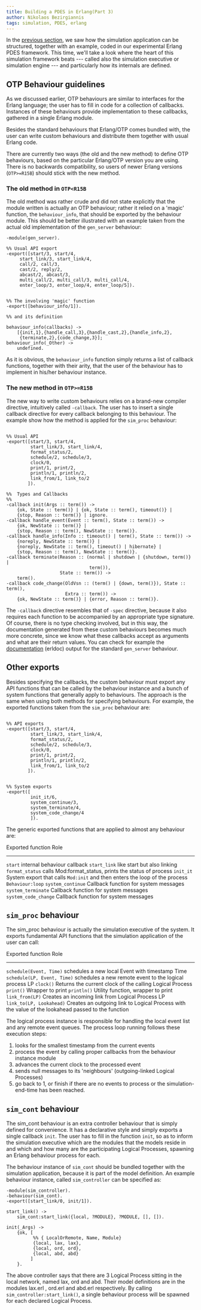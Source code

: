 ```yaml
---
title: Building a PDES in Erlang(Part 3)
author: Nikolaos Bezirgiannis
tags: simulation, PDES, erlang
---
```


In the [previous section](/posts/2013-03-06-building-a-pdes-in-erlang-part2.html), we saw
how the simulation application can be structured, together with an example, 
coded in our experimental Erlang PDES framework.
This time, we'll take a look where the heart of this simulation framework beats --- called
also the simulation executive or simulation engine --- and particularly how its internals are defined.


## OTP Behaviour guidelines

As we discussed earlier, OTP behaviours are similar to interfaces for the Erlang language; the user 
has to fill in code for a collection of callbacks.
Instances of these behaviours provide implementation to these callbacks, gathered in a single Erlang module.

Besides the standard behaviours that Erlang/OTP comes bundled with, the user can write 
custom behaviours and distribute them together with usual Erlang code.

There are currently two ways (the old and the new method) to define OTP behaviours, based on the 
particular Erlang/OTP version you are using. There is no backwards compatibility, so users
of newer Erlang versions (`OTP>=R15B`) should stick with the new method.


### The old method in `OTP<R15B`

The old method was rather crude and did not state explicitly that the module written is actually an OTP behaviour;
rather it relied on a 'magic' function, the `behaviour_info`, that should be exported by the behaviour module. This should be better illustrated with an example
taken from the actual old implementation of the `gen_server` behaviour:

~~~ {.erlang}
-module(gen_server).

%% Usual API export
-export([start/3, start/4,
	 start_link/3, start_link/4,
	 call/2, call/3,
	 cast/2, reply/2,
	 abcast/2, abcast/3,
	 multi_call/2, multi_call/3, multi_call/4,
	 enter_loop/3, enter_loop/4, enter_loop/5]).


%% The involving 'magic' function 
-export([behaviour_info/1]).

%% and its definition

behaviour_info(callbacks) ->
    [{init,1},{handle_call,3},{handle_cast,2},{handle_info,2},
     {terminate,2},{code_change,3}];
behaviour_info(_Other) ->
    undefined.
~~~

As it is obvious, the `behaviour_info` function simply returns a list of callback functions, together with their arity,
that the user of the behaviour has to implement in his/her behaviour instance.

### The new method in `OTP>=R15B`

The new way to write custom behaviours relies on a brand-new compiler directive, intuitively called  `-callback`. The user has to insert a single callback directive for every callback belonging to this behaviour.
The example show how the method is applied for the `sim_proc` behaviour:

~~~ {.erlang}

%% Usual API
-export([start/3, start/4,
         start_link/3, start_link/4,
         format_status/2,
         schedule/2, schedule/3, 
         clock/0,
         print/1, print/2, 
         println/1, println/2,
         link_from/1, link_to/2
        ]).

%%  Types and Callbacks
%% 
-callback init(Args :: term()) ->
    {ok, State :: term()} | {ok, State :: term(), timeout()} |
    {stop, Reason :: term()} | ignore.
-callback handle_event(Event :: term(), State :: term()) ->
    {ok, NewState :: term()} |
    {stop, Reason :: term(), NewState :: term()}.
-callback handle_info(Info :: timeout() | term(), State :: term()) ->
    {noreply, NewState :: term()} |
    {noreply, NewState :: term(), timeout() | hibernate} |
    {stop, Reason :: term(), NewState :: term()}.
-callback terminate(Reason :: (normal | shutdown | {shutdown, term()} |
                               term()),
                    State :: term()) ->
    term().
-callback code_change(OldVsn :: (term() | {down, term()}), State :: term(),
                      Extra :: term()) ->
    {ok, NewState :: term()} | {error, Reason :: term()}.
~~~


The `-callback` directive resembles that of `-spec` directive, because
it also requires each function to be accompanied by an appropriate
type signature. Of course, there is no type checking involved,
but in this way, the documentation generated from these custom behaviours becomes
much more concrete, since we know what these callbacks accept
as arguments and what are their return values. You can check
for example the [documentation](http://www.erlang.org/doc/man/gen_server.html) (erldoc) output for the standard `gen_server` behaviour.

## Other exports

Besides specifying the callbacks, the custom behaviour must export
any API functions that can be called by the behaviour instance and
a bunch of system functions that generally apply to behaviours. The approach
is the same when using both methods for specifying behaviours.
For example, the exported functions taken from the `sim_proc` behaviour are:

~~~ {.erlang}

%% API exports
-export([start/3, start/4,
         start_link/3, start_link/4,
         format_status/2,
         schedule/2, schedule/3, 
         clock/0,
         print/1, print/2, 
         println/1, println/2,
         link_from/1, link_to/2
        ]).


%% System exports
-export([
         init_it/6,
         system_continue/3,
         system_terminate/4,
         system_code_change/4
         ]).
~~~


The generic exported functions that are applied to almost any behaviour are:

Exported function               Role
----------------------------    ----
`start`                         internal behaviour callback
`start_link`                    like start but also linking
`format_status`                 calls Mod:format_status, prints the status of process
`init_it`                       System export that calls `Mod:init` and then enters the loop of the process `Behaviour:loop`
`system_continue`               Callback function for system messages
`system_terminate`              Callback function for system messages
`system_code_change`            Callback function for system messages

## `sim_proc` behaviour

The sim_proc behaviour is actually the simulation executive of the system. It exports
fundamental API functions that the simulation application of the user can call:

Exported function               Role
----------------------------    ----
`schedule(Event, Time)`         schedules a new local Event with timestamp Time
`schedule(LP, Event, Time)`     schedules a new remote event to the logical process LP
`clock()`                       Returns the current clock of the calling Logical Process
`print()`                       Wrapper to print
`println()`                     Utility function, wrapper to print
`link_from(LP)`                 Creates an incoming link from Logical Process LP
`link_to(LP, Lookahead)`        Creates an outgoing link to Logical Process with the value of the lookahead passed to the function


The logical process instance  is responsible for handling the local event list 
and any remote event queues. The process loop running follows these execution steps:

1) looks for the smallest timestamp from the current events
2) process the event by calling proper callbacks from the behaviour instance module
3) advances the current clock to the processed event
4) sends null messages to its 'neighbours' (outgoing-linked Logical Processes)
5) go back to 1, or finish if there are no events to process or the simulation-end-time has been reached.

## `sim_cont` behaviour

The sim_cont behaviour is an extra controller behaviour that is simply defined for convenience. It has a declarative style
and simply exports a single callback `init`. The user has to fill in the function `init`, so as to inform the simulation executive
which are the modules that the models reside in and 
which and how many are the participating Logical Processes, spawning an Erlang behaviour process for each.

The behaviour instance of `sim_cont` should be bundled together with the simulation application, because it is part
of the model definition. An example behaviour instance, called `sim_controller` can be specified as:

~~~ {.erlang}
-module(sim_controller).
-behaviour(sim_cont).
-export([start_link/0, init/1]).

start_link() ->
    sim_cont:start_link({local, ?MODULE}, ?MODULE, [], []).

init(_Args) ->
    {ok, [
          %% { LocalOrRemote, Name, Module}
          {local, lax, lax},
          {local, ord, ord},
          {local, abd, abd}
         ]
    }.
~~~
     
The above controller says that there are 3 Logical Process sitting in the local network, named lax, ord and abd.
Their model definitions are in the modules lax.erl , ord.erl and abd.erl respectively. By calling
`sim_controller:start_link()`, a single behaviour process will be spawned for each declared Logical Process.
